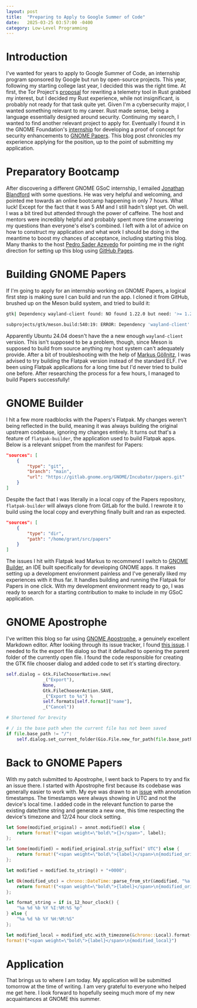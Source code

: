 ```yaml
---
layout: post
title:  "Preparing to Apply to Google Summer of Code"
date:   2025-03-25 03:57:00 -0400
category: Low-Level Programming
---
```

# Introduction
I've wanted for years to apply to Google Summer of Code, an internship program sponsored by Google but run by open-source projects. This year, following my starting college last year, I decided this was the right time. At first, the Tor Project's [proposal](https://gitlab.torproject.org/tpo/team/-/wikis/GSoC#1-project-rewrite-metrics-lib-in-rust) for rewriting a telemetry tool in Rust grabbed my interest, but I decided my Rust experience, while not insignificant, is probably not ready for that task quite yet. Given I'm a cybersecurity major, I wanted something relevant to my career. Rust made sense, being a language essentially designed around security. Continuing my search, I wanted to find another relevant project to apply for. Eventually I found it in the GNOME Foundation's [internship](https://gitlab.gnome.org/Teams/internship/project-ideas/-/issues/58) for developing a proof of concept for security enhancements to [GNOME Papers](https://apps.gnome.org/Papers/). This blog post chronicles my experience applying for the position, up to the point of submitting my application.

# Preparatory Bootcamp
After discovering a different GNOME GSoC internship, I emailed [Jonathan Blandford](https://gitlab.gnome.org/jrb) with some questions. He was very helpful and welcoming, and pointed me towards an online bootcamp happening in only 7 hours. What luck! Except for the fact that it was 5 AM and I still hadn't slept yet. Oh well. I was a bit tired but attended through the power of caffeine. The host and mentors were incredibly helpful and probably spent more time answering my questions than everyone's else's combined. I left with a lot of advice on how to construct my application and what work I should be doing in the meantime to boost my chances of acceptance, including starting this blog. Many thanks to the host [Pedro Sader Azevedo](https://mastodon.social/@pesader) for pointing me in the right direction for setting up this blog using [GitHub Pages](https://pages.github.com/).

# Building GNOME Papers
If I'm going to apply for an internship working on GNOME Papers, a logical first step is making sure I can build and run the app. I cloned it from GitHub, brushed up on the Meson build system, and tried to build it:
```bash
gtk| Dependency wayland-client found: NO found 1.22.0 but need: '>= 1.23.0' (cached)

subprojects/gtk/meson.build:540:19: ERROR: Dependency 'wayland-client' is required but not found.
```

Apparently Ubuntu 24.04 doesn't have the a new enough `wayland-client` version. This isn't supposed to be a problem, though, since Meson is supposed to build from source anything my host system can't adequately provide. After a bit of troubleshooting with the help of [Markus Göllnitz](https://gitlab.gnome.org/camelCaseNick), I was advised to try building the Flatpak version instead of the standard ELF. I've been using Flatpak applications for a long time but I'd never tried to build one before. After researching the process for a few hours, I managed to build Papers successfully! 

# GNOME Builder
I hit a few more roadblocks with the Papers's Flatpak. My changes weren't being reflected in the build, meaning it was always building the original upstream codebase, ignoring my changes entirely. It turns out that's a feature of `flatpak-builder`, the application used to build Flatpak apps. Below is a relevant snippet from the manifest for Papers:
```json
"sources": [
    {
        "type": "git",
        "branch": "main",
        "url": "https://gitlab.gnome.org/GNOME/Incubator/papers.git"
    }
]
```

Despite the fact that I was literally in a local copy of the Papers repository, `flatpak-builder` will always clone from GitLab for the build. I rewrote it to build using the local copy and everything finally built and ran as expected.
```json
"sources": [
    {
        "type": "dir",
        "path": "/home/grant/src/papers"
    }
]
```

The issues I hit with Flatpak lead Markus to recommend I switch to [GNOME Builder](https://apps.gnome.org/Builder/), an IDE built specifically for developing GNOME apps. It makes setting up a development environment painless and I've generally liked my experiences with it thus far. It handles building and running the Flatpak for Papers in one click. With my development environment ready to go, I was ready to search for a starting contribution to make to include in my GSoC application.

# GNOME Apostrophe
I've written this blog so far using [GNOME Apostrophe](https://apps.gnome.org/Apostrophe/), a genuinely excellent Markdown editor. After looking through its issue tracker, I found [this issue](https://gitlab.gnome.org/World/apostrophe/-/issues/506). I needed to fix the export file dialog so that it defaulted to opening the parent folder of the currently open file. I found the code responsible for creating the GTK file chooser dialog and added code to set it's starting directory.
```py
self.dialog = Gtk.FileChooserNative.new(
              _("Export"),
              None,
              Gtk.FileChooserAction.SAVE,
              _("Export to %s") %
              self.formats[self.format]["name"],
              _("Cancel"))

# Shortened for brevity

# / is the base path when the current file has not been saved
if file.base_path != "/":
    self.dialog.set_current_folder(Gio.File.new_for_path(file.base_path))
```

# Back to GNOME Papers
With my patch submitted to Apostrophe, I went back to Papers to try and fix an issue there. I started with Apostrophe first because its codebase was generally easier to work with. My eye was drawn to an [issue](https://gitlab.gnome.org/GNOME/Incubator/papers/-/issues/398#note_2390037) with annotation timestamps. The timestamps were always showing in UTC and not the device's local time. I added code in the relevant function to parse the existing date/time string and generate a new one, this time respecting the device's timezone and 12/24 hour clock setting.
```rust
let Some(modified_original) = annot.modified() else {
    return format!("<span weight=\"bold\">{}</span>", label);
};

let Some(modified) = modified_original.strip_suffix(" UTC") else {
    return format!("<span weight=\"bold\">{label}</span>\n{modified_original}");
};

let modified = modified.to_string() + "+0000";

let Ok(modified_utc) = chrono::DateTime::parse_from_str(&modified, "%a %d %b %Y %H:%M:%S %p %z") else {
    return format!("<span weight=\"bold\">{label}</span>\n{modified_original}");
};

let format_string = if is_12_hour_clock() {
    "%a %d %b %Y %I:%M:%S %p"
} else {
    "%a %d %b %Y %H:%M:%S"
};

let modified_local = modified_utc.with_timezone(&chrono::Local).format(format_string);
format!("<span weight=\"bold\">{label}</span>\n{modified_local}")
```

# Application
That brings us to where I am today. My application will be submitted tomorrow at the time of writing. I am very grateful to everyone who helped me get here. I look forward to hopefully seeing much more of my new acquaintances at GNOME this summer.